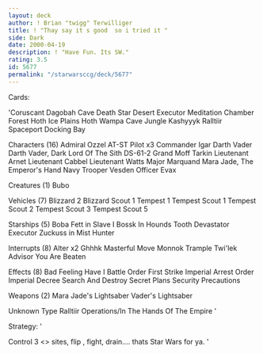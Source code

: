 ```yaml
---
layout: deck
author: ! Brian "twigg" Terwilliger
title: ! "Thay say it s good  so i tried it "
side: Dark
date: 2000-04-19
description: ! "Have Fun. Its SW."
rating: 3.5
id: 5677
permalink: "/starwarsccg/deck/5677"
---
```

Cards: 

'Coruscant
Dagobah Cave
Death Star
Desert
Executor Meditation Chamber
Forest
Hoth Ice Plains
Hoth Wampa Cave
Jungle
Kashyyyk
Ralltiir
Spaceport Docking Bay

Characters (16)
Admiral Ozzel
AT-ST Pilot x3
Commander Igar
Darth Vader
Darth Vader, Dark Lord Of The Sith
DS-61-2
Grand Moff Tarkin
Lieutenant Arnet
Lieutenant Cabbel
Lieutenant Watts
Major Marquand
Mara Jade, The Emperor's Hand
Navy Trooper Vesden
Officer Evax

Creatures (1)
Bubo

Vehicles (7)
Blizzard 2
Blizzard Scout 1
Tempest 1
Tempest Scout 1
Tempest Scout 2
Tempest Scout 3
Tempest Scout 5

Starships (5)
Boba Fett in Slave I
Bossk In Hounds Tooth
Devastator
Executor
Zuckuss in Mist Hunter

Interrupts (8)
Alter x2
Ghhhk
Masterful Move
Monnok
Trample
Twi'lek Advisor
You Are Beaten

Effects (8)
Bad Feeling Have I
Battle Order
First Strike
Imperial Arrest Order
Imperial Decree
Search And Destroy
Secret Plans
Security Precautions

Weapons (2)
Mara Jade's Lightsaber
Vader's Lightsaber

Unknown Type
Ralltiir Operations/In The Hands Of The Empire
'

Strategy: '

Control 3 <> sites, flip , fight, drain.... thats Star Wars for ya.	'
